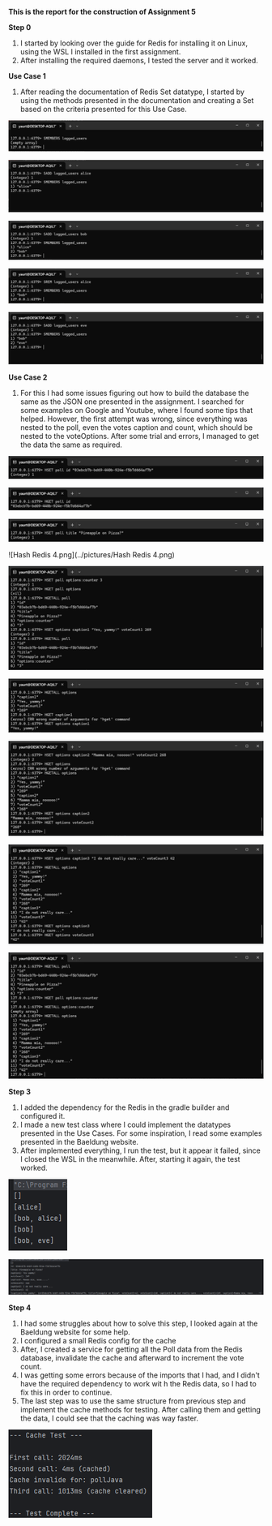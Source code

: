 **This is the report for the construction of Assignment 5**

**Step 0**
1. I started by looking over the guide for Redis for installing it on Linux, using the WSL I installed in the first assignment.
2. After installing the required daemons, I tested the server and it worked.

**Use Case 1**
1. After reading the documentation of Redis Set datatype, I started by using the methods presented in the documentation and creating a Set based on the criteria presented for this Use Case.

![1.png](../pictures//1.png)

![Screenshot 2025-09-23 205846.png](../pictures/Screenshot%202025-09-23%20205846.png)

![Screenshot 2025-09-23 205920.png](../pictures/Screenshot%202025-09-23%20205920.png)

![Screenshot 2025-09-23 210100.png](../pictures/Screenshot%202025-09-23%20210100.png)

![Screenshot 2025-09-23 210139.png](../pictures/Screenshot%202025-09-23%20210139.png)

**Use Case 2**
1. For this I had some issues figuring out how to build the database the same as the JSON one presented in the assignment. I searched for some examples on Google and Youtube, where I found some tips that helped. However, the first attempt was wrong, since everything was nested to the poll, even the votes caption and count, which should be nested to the voteOptions. After some trial and errors, I managed to get the data the same as required.

![Hash Redis 1.png](../pictures/Hash%20Redis%201.png)

![Hash Redis 2.png](../pictures/Hash%20Redis%202.png)

![Redis Hash 3.png](../pictures/Redis%20Hash%203.png)

![Hash Redis 4.png](../pictures/Hash Redis 4.png)

![Hash Redis 5.png](../pictures/Hash%20Redis%205.png)

![Hash Redis 6.png](../pictures/Hash%20Redis%206.png)

![Hash Redis 7.png](../pictures/Hash%20Redis%207.png)

![Hash Redis 8.png](../pictures/Hash%20Redis%208.png)

![Hash Redis 9.png](../pictures/Hash%20Redis%209.png)

**Step 3**
1. I added the dependency for the Redis in the gradle builder and configured it.
2. I made a new test class where I could implement the datatypes presented in the Use Cases. For some inspiration, I read some examples presented in the Baeldung website.
3. After implemented everything, I run the test, but it appear it failed, since I closed the WSL in the meanwhile. After, starting it again, the test worked.

![Redis Java Set 1.png](../pictures/Redis%20Java%20Set%201.png)

![Hash Java Redis.png](../pictures/Hash%20Java%20Redis.png)

**Step 4**
1. I had some struggles about how to solve this step, I looked again at the Baeldung website for some help.
2. I configured a small Redis config for the cache
3. After, I created a service for getting all the Poll data from the Redis database, invalidate the cache and afterward to increment the vote count.
4. I was getting some errors because of the imports that I had, and I didn't have the required dependency to work wit h the Redis data, so I had to fix this in order to continue.
5. The last step was to use the same structure from previous step and implement the cache methods for testing. After calling them and getting the data, I could see that the caching was way faster.

![Screenshot 2025-10-05 230236.png](../pictures/Screenshot%202025-10-05%20230236.png)